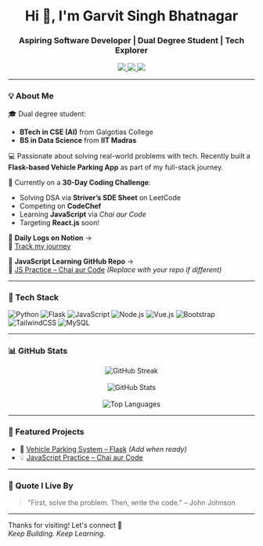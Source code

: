 <h1 align="center">Hi 👋, I'm Garvit Singh Bhatnagar</h1>
<h3 align="center">Aspiring Software Developer | Dual Degree Student | Tech Explorer</h3>

<p align="center">
  <a href="https://sites.google.com/ds.study.iitm.ac.in/garvibhatnagar/portfolio" target="_blank">
    <img src="https://img.shields.io/badge/Portfolio-%2300599C.svg?style=for-the-badge&logo=Google&logoColor=white" />
  </a>
  <a href="https://www.linkedin.com/in/bhatnagargarvitsingh/" target="_blank">
    <img src="https://img.shields.io/badge/LinkedIn-%230077B5.svg?style=for-the-badge&logo=linkedin&logoColor=white" />
  </a>
  <a href="mailto:garvitsinghbhatnagar@gmail.com">
    <img src="https://img.shields.io/badge/Email-%23D14836.svg?style=for-the-badge&logo=Gmail&logoColor=white" />
  </a>
</p>

---

### 💡 About Me

🎓 Dual degree student:  
- **BTech in CSE (AI)** from Galgotias College  
- **BS in Data Science** from **IIT Madras**

💻 Passionate about solving real-world problems with tech. Recently built a **Flask-based Vehicle Parking App** as part of my full-stack journey.

🚀 Currently on a **30-Day Coding Challenge**:
- Solving DSA via **Striver’s SDE Sheet** on LeetCode  
- Competing on **CodeChef**  
- Learning **JavaScript** via *Chai aur Code*  
- Targeting **React.js** soon!  

📘 **Daily Logs on Notion** →  
🔗 [Track my journey](https://www.notion.so/2206eb550ef08034b3b0df4130a86435?v=2206eb550ef08117abe8000cb2dbd92f&source=copy_link)

📂 **JavaScript Learning GitHub Repo** →  
🔗 [JS Practice – Chai aur Code](https://github.com/garvit-iitm/js-learning) *(Replace with your repo if different)*

---

### 🚀 Tech Stack

![Python](https://img.shields.io/badge/-Python-3776AB?style=for-the-badge&logo=python&logoColor=white)
![Flask](https://img.shields.io/badge/-Flask-000000?style=for-the-badge&logo=flask)
![JavaScript](https://img.shields.io/badge/-JavaScript-F7DF1E?style=for-the-badge&logo=javascript&logoColor=black)
![Node.js](https://img.shields.io/badge/-Node.js-339933?style=for-the-badge&logo=node.js&logoColor=white)
![Vue.js](https://img.shields.io/badge/-Vue.js-4FC08D?style=for-the-badge&logo=vue.js&logoColor=white)
![Bootstrap](https://img.shields.io/badge/-Bootstrap-563D7C?style=for-the-badge&logo=bootstrap&logoColor=white)
![TailwindCSS](https://img.shields.io/badge/-TailwindCSS-38B2AC?style=for-the-badge&logo=tailwind-css&logoColor=white)
![MySQL](https://img.shields.io/badge/-MySQL-4479A1?style=for-the-badge&logo=mysql&logoColor=white)

---

### 📊 GitHub Stats

<p align="center">
  <img src="https://github-readme-streak-stats.herokuapp.com?user=garvit-iitm&theme=tokyonight&hide_border=true" alt="GitHub Streak" />
  <br><br>
  <img src="https://github-readme-stats.vercel.app/api?username=garvit-iitm&show_icons=true&theme=tokyonight&hide_border=true" alt="GitHub Stats" />
  <br><br>
  <img src="https://github-readme-stats.vercel.app/api/top-langs/?username=garvit-iitm&layout=compact&theme=tokyonight&hide_border=true" alt="Top Languages" />
</p>

---

### 📌 Featured Projects

- 🔧 [Vehicle Parking System – Flask](https://github.com/garvit-iitm/vehicle-parking-app) *(Add when ready)*
- 💡 [JavaScript Practice – Chai aur Code](https://github.com/garvit-iitm/js-learning)

---

### 🧠 Quote I Live By

> "First, solve the problem. Then, write the code." – John Johnson

---

Thanks for visiting! Let's connect 🚀  
_Keep Building. Keep Learning._

